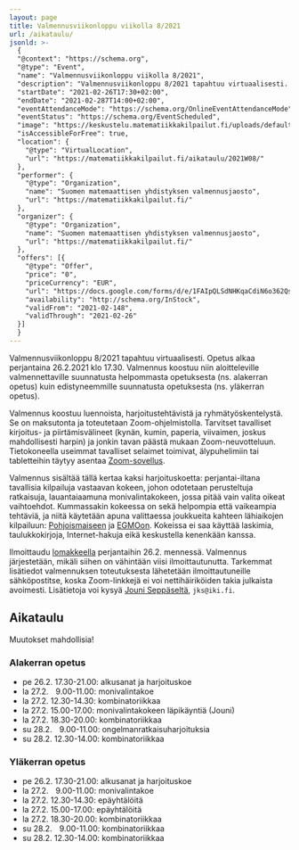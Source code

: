 ```yaml
---
layout: page
title: Valmennusviikonloppu viikolla 8/2021
url: /aikataulu/
jsonld: >-
  {
  "@context": "https://schema.org",
  "@type": "Event",
  "name": "Valmennusviikonloppu viikolla 8/2021",
  "description": "Valmennusviikonloppu 8/2021 tapahtuu virtuaalisesti. Tilaisuus alkaa perjantaina 26.2.2021 klo 17.30 ja jatkuu lauantaina ja sunnuntaina. Valmennus on maksutonta.",
  "startDate": "2021-02-26T17:30+02:00",
  "endDate": "2021-02-287T14:00+02:00",
  "eventAttendanceMode": "https://schema.org/OnlineEventAttendanceMode",
  "eventStatus": "https://schema.org/EventScheduled",
  "image": "https://keskustelu.matematiikkakilpailut.fi/uploads/default/original/1X/903d26f2a2a48285467275e06546a35b2f203482.png",
  "isAccessibleForFree": true,
  "location": {
    "@type": "VirtualLocation",
    "url": "https://matematiikkakilpailut.fi/aikataulu/2021W08/"
  },
  "performer": {
    "@type": "Organization",
    "name": "Suomen matemaattisen yhdistyksen valmennusjaosto",
    "url": "https://matematiikkakilpailut.fi/"
  },
  "organizer": {
    "@type": "Organization",
    "name": "Suomen matemaattisen yhdistyksen valmennusjaosto",
    "url": "https://matematiikkakilpailut.fi/"
  },
  "offers": [{
    "@type": "Offer",
    "price": "0",
    "priceCurrency": "EUR",
    "url": "https://docs.google.com/forms/d/e/1FAIpQLSdNHKqaCdiN6o362QsSGBU4i04pgyXDruRWH7wWxxQrt4-unw/viewform?hl=fi"
    "availability": "http://schema.org/InStock",
    "validFrom": "2021-02-148",
    "validThrough": "2021-02-26"
  }]
  }
---
```


Valmennusviikonloppu 8/2021 tapahtuu virtuaalisesti.
Opetus alkaa perjantaina 26.2.2021 klo 17.30.
Valmennus koostuu niin aloitteleville valmennettaville
suunnatusta helpommasta opetuksesta (ns. alakerran opetus)
kuin edistyneemmille suunnatusta opetuksesta (ns. yläkerran opetus).

Valmennus koostuu luennoista, harjoitustehtävistä ja
ryhmätyöskentelystä. Se on maksutonta ja toteutetaan Zoom-ohjelmistolla.
Tarvitset tavalliset kirjoitus- ja piirtämisvälineet (kynän, kumin, paperia,
viivaimen, joskus mahdollisesti harpin) ja jonkin tavan päästä mukaan
Zoom-neuvotteluun. Tietokoneella useimmat tavalliset selaimet toimivat,
älypuhelimiin tai tabletteihin täytyy asentaa [Zoom-sovellus](https://zoom.us/download).

Valmennus sisältää tällä kertaa kaksi harjoituskoetta: perjantai-iltana
tavallisia kilpailuja vastaavan kokeen, johon odotetaan perusteltuja ratkaisuja,
lauantaiaamuna monivalintakokeen, jossa pitää vain valita oikeat vaihtoehdot.
Kummassakin kokeessa on sekä helpompia että vaikeampia tehtäviä, ja niitä
käytetään apuna valittaessa joukkueita kahteen lähiaikojen kilpailuun:
[Pohjoismaiseen](PM/) ja [EGMOon](/EGMO/).
Kokeissa ei saa käyttää laskimia, taulukkokirjoja, Internet-hakuja
eikä keskustella kenenkään kanssa.

Ilmoittaudu [lomakkeella] perjantaihin 26.2. mennessä.
Valmennus järjestetään, mikäli siihen on vähintään viisi ilmoittautunutta.
Tarkemmat lisätiedot valmennuksen toteutuksesta lähetetään
ilmoittautuneille sähköpostitse, koska Zoom-linkkejä ei voi nettihäiriköiden
takia julkaista avoimesti.
Lisätietoja voi kysyä [Jouni Seppäseltä](mailto:jks@iki.fi), `jks@iki.fi`.

[lomakkeella]: https://docs.google.com/forms/d/e/1FAIpQLSdNHKqaCdiN6o362QsSGBU4i04pgyXDruRWH7wWxxQrt4-unw/viewform?hl=fi


## Aikataulu

Muutokset mahdollisia!

### Alakerran opetus

- pe 26.2. 17.30-21.00: alkusanat ja harjoituskoe
- la 27.2.  9.00-11.00: monivalintakoe
- la 27.2. 12.30-14.30: kombinatoriikkaa
- la 27.2. 15.00-17.00: monivalintakokeen läpikäyntiä (Jouni)
- la 27.2. 18.30-20.00: kombinatoriikkaa
- su 28.2.  9.00-11.00: ongelmanratkaisuharjoituksia
- su 28.2. 12.30-14.00: kombinatoriikkaa


### Yläkerran opetus

- pe 26.2. 17.30-21.00: alkusanat ja harjoituskoe
- la 27.2.  9.00-11.00: monivalintakoe
- la 27.2. 12.30-14.30: epäyhtälöitä
- la 27.2. 15.00-17.00: epäyhtälöitä
- la 27.2. 18.30-20.00: kombinatoriikkaa
- su 28.2.  9.00-11.00: kombinatoriikkaa
- su 28.2. 12.30-14.00: kombinatoriikkaa
